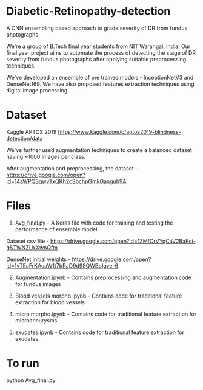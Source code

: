# Diabetic-Retinopathy-detection
A CNN ensembling based approach to grade severity of DR from fundus photographs

We're a group of B.Tech final year students from NIT Warangal, India. Our final year project aims to automate the process of detecting the stage of DR severity from fundus photographs after applying suitable preprocessing techniques.

We've developed an ensemble of pre trained models - InceptionNetV3 and DenseNet169. 
We have also proposed features extraction techniques using digital image processing.

# Dataset

Kaggle APTOS 2019 https://www.kaggle.com/c/aptos2019-blindness-detection/data

We've further used augmentation techniques to create a balanced dataset having ~1000 images per class.

After augmentation and preprocessing, the dataset - https://drive.google.com/open?id=14aWPQSqwvTxQKh2cSbchpGmkGanguh9A

# Files
1) Avg_final.py - A Keras file with code for training and testing the performance of ensemble model.

Dataset csv file - https://drive.google.com/open?id=1ZMfCrVYqCaV2BaKci-gSTWNZUxXwAQfm

DenseNet initial weights - https://drive.google.com/open?id=1vTEaFrKAcaW1t7bRJD9d98QWBoIgve-6

2) Augmentation.ipynb - Contains preprocessing and augmentation code for fundus images

3) Blood vessels morpho.ipynb - Contains code for traditional feature extraction for blood vessels

4) micro morpho.ipynb - Contains code for traditional feature extraction for microaneurysms

5) exudates.ipynb - Contains code for traditional feature extraction for exudates

# To run

python Avg_final.py
